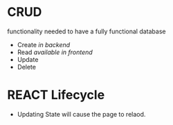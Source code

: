 # CRUD

functionality needed to have a fully functional database

* Create *in backend*
* Read *available in frontend*
* Update
* Delete

# REACT Lifecycle

* Updating State will cause the page to relaod.